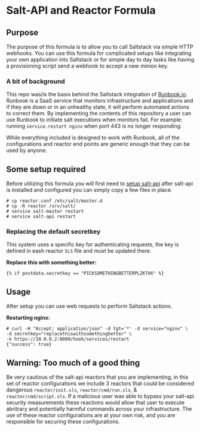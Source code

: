Salt-API and Reactor Formula
===================

## Purpose

The purpose of this formula is to allow you to call Saltstack via simple HTTP webhooks. You can use this formula for complicated setups like integrating your own application into Saltstack or for simple day to day tasks like having a provisioning script send a webhook to accept a new minion key. 

### A bit of background

This repo was/is the basis behind the Saltstack integration of [Runbook.io](https://runbook.io). Runbook is a SaaS service that monitors infrastructure and applications and if they are down or in an unhealthy state, it will perform automated actions to correct them. By implementing the contents of this repository a user can use Runbook to initiate salt executions when monitors fail. For example: running `service.restart nginx` when port 443 is no longer responding.

While everything included is designed to work with Runbook, all of the configurations and reactor end points are generic enough that they can be used by anyone.

## Some setup required

Before utilizing this formula you will first need to [setup salt-api](http://bencane.com/2014/07/17/integrating-saltstack-with-other-services-via-salt-api/) after salt-api is installed and configured you can simply copy a few files in place.

    # cp reactor.conf /etc/salt/master.d
    # cp -R reactor /srv/salt/
    # service salt-master restart
    # service salt-api restart

### Replacing the default secretkey

This system uses a specific key for authenticating requests, the key is defined in eash reactor `SLS` file and must be updated there.

**Replace this with something better:**

    {% if postdata.secretkey == "PICKSOMETHINGBETTERPLZKTHX" %}

## Usage

After setup you can use web requests to perform Saltstack actions.

**Restarting nginx:**

    # curl -H "Accept: application/json" -d tgt='*' -d service="nginx" \
    -d secretkey="replacethiswithsomethingbetter" \
    -k https://10.0.0.2:8080/hook/services/restart
    {"success": true}


## Warning: Too much of a good thing

Be very cautious of the salt-api reactors that you are implementing, in this set of reactor configurations we include 3 reactors that could be considered dangerous `reactor/init.sls`, `reactor/cmd/run.sls`, & `reactor/cmd/script.sls`. If a malicious user was able to bypass your salt-api security measurements these reactions would allow that user to execute abritrary and potentially harmful commands across your infrastructure. The use of these reactor configurations are at your own risk, and you are responsible for securing these configurations.
